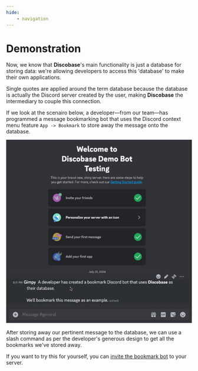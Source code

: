 ```yaml
---
hide:
    - navigation
---
```


# Demonstration
Now, we know that **Discobase**'s main functionality is just a database for storing data: we're allowing developers to access this 'database' to make their own applications.

Single quotes are applied around the term database because the database is actually the Discord server created by the user, making **Discobase** the intermediary to couple this connection.

If we look at the scenairo below, a developer&mdash;from our team&mdash;has programmed a message bookmarking bot that uses the Discord context menu feature `App -> Bookmark` to store away the message onto the database.

![demo_bot](assets/demo_bot.gif)

After storing away our pertinent message to the database, we can use a slash command as per the developer's generous design to get all the bookmarks we've stored away.

If you want to try this for yourself, you can [invite the bookmark bot](https://discord.com/oauth2/authorize?client_id=1268247436699238542&permissions=8&integration_type=0&scope=bot) to your server.